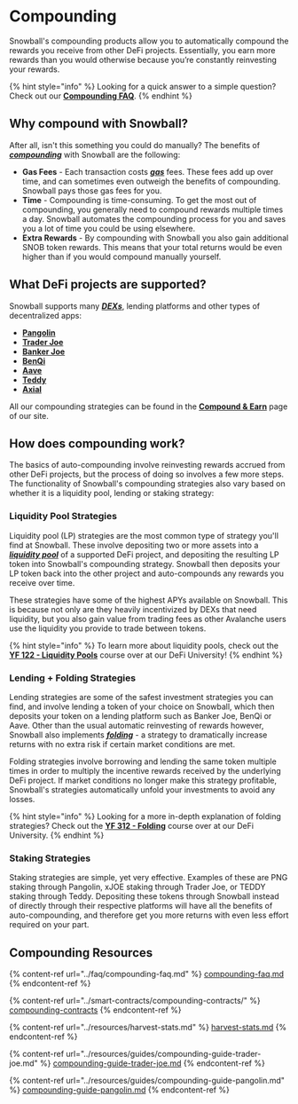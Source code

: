 # Compounding

Snowball's compounding products allow you to automatically compound the rewards you receive from other DeFi projects. Essentially, you earn more rewards than you would otherwise because you’re constantly reinvesting your rewards.

{% hint style="info" %}
Looking for a quick answer to a simple question? Check out our [**Compounding FAQ**](../faq/compounding-faq.md).
{% endhint %}

## Why compound with Snowball?

After all, isn't this something you could do manually? The benefits of [_**compounding**_](https://snowballs.gitbook.io/snowball-docs/resources/defi-glossary#compounding) with Snowball are the following:

* **Gas Fees** - Each transaction costs [_**gas**_](https://snowballs.gitbook.io/snowball-docs/resources/defi-glossary#gas) fees. These fees add up over time, and can sometimes even outweigh the benefits of compounding. Snowball pays those gas fees for you.
* **Time** - Compounding is time-consuming. To get the most out of compounding, you generally need to compound rewards multiple times a day. Snowball automates the compounding process for you and saves you a lot of time you could be using elsewhere.
* **Extra Rewards** - By compounding with Snowball you also gain additional SNOB token rewards. This means that your total returns would be even higher than if you would compound manually yourself.

## What DeFi projects are supported?

Snowball supports many [_**DEXs**_](https://snowballs.gitbook.io/snowball-docs/resources/defi-glossary#decentralized-exchange-dex), lending platforms and other types of decentralized apps:

* [**Pangolin**](https://app.pangolin.exchange)
* [**Trader Joe**](https://traderjoexyz.com)
* [**Banker Joe**](https://traderjoexyz.com/#/lending)
* [**BenQi**](https://app.benqi.fi)
* [**Aave**](https://app.aave.com)
* [**Teddy**](https://app.teddy.cash)
* [**Axial**](https://app.axial.exchange)

All our compounding strategies can be found in the [**Compound & Earn**](https://app.snowball.network/compound-and-earn) page of our site.

## How does compounding work?

The basics of auto-compounding involve reinvesting rewards accrued from other DeFi projects, but the process of doing so involves a few more steps. The functionality of Snowball's compounding strategies also vary based on whether it is a liquidity pool, lending or staking strategy:

### Liquidity Pool Strategies

Liquidity pool (LP) strategies are the most common type of strategy you'll find at Snowball. These involve depositing two or more assets into a [_**liquidity pool**_](https://snowballs.gitbook.io/snowball-docs/resources/defi-glossary#liquidity-pool) of a supported DeFi project, and depositing the resulting LP token into Snowball's compounding strategy. Snowball then deposits your LP token back into the other project and auto-compounds any rewards you receive over time.

These strategies have some of the highest APYs available on Snowball. This is because not only are they heavily incentivized by DEXs that need liquidity, but you also gain value from trading fees as other Avalanche users use the liquidity you provide to trade between tokens.

{% hint style="info" %}
To learn more about liquidity pools, check out the [**YF 122 - Liquidity Pools**](../defi-university/yield-farming/yf-122-liquidity-pools.md) course over at our DeFi University!
{% endhint %}

### Lending + Folding Strategies

Lending strategies are some of the safest investment strategies you can find, and involve lending a token of your choice on Snowball, which then deposits your token on a lending platform such as Banker Joe, BenQi or Aave. Other than the usual automatic reinvesting of rewards however, Snowball also implements [_**folding**_](https://snowballs.gitbook.io/snowball-docs/resources/defi-glossary#folding) - a strategy to dramatically increase returns with no extra risk if certain market conditions are met.

Folding strategies involve borrowing and lending the same token multiple times in order to multiply the incentive rewards received by the underlying DeFi project. If market conditions no longer make this strategy profitable, Snowball's strategies automatically unfold your investments to avoid any losses.

{% hint style="info" %}
Looking for a more in-depth explanation of folding strategies? Check out the [**YF 312 - Folding**](../defi-university/yield-farming/yf-312-folding.md) course over at our DeFi University.
{% endhint %}

### Staking Strategies

Staking strategies are simple, yet very effective. Examples of these are PNG staking through Pangolin, xJOE staking through Trader Joe, or TEDDY staking through Teddy. Depositing these tokens through Snowball instead of directly through their respective platforms will have all the benefits of auto-compounding, and therefore get you more returns with even less effort required on your part.

## Compounding Resources

{% content-ref url="../faq/compounding-faq.md" %}
[compounding-faq.md](../faq/compounding-faq.md)
{% endcontent-ref %}

{% content-ref url="../smart-contracts/compounding-contracts/" %}
[compounding-contracts](../smart-contracts/compounding-contracts/)
{% endcontent-ref %}

{% content-ref url="../resources/harvest-stats.md" %}
[harvest-stats.md](../resources/harvest-stats.md)
{% endcontent-ref %}

{% content-ref url="../resources/guides/compounding-guide-trader-joe.md" %}
[compounding-guide-trader-joe.md](../resources/guides/compounding-guide-trader-joe.md)
{% endcontent-ref %}

{% content-ref url="../resources/guides/compounding-guide-pangolin.md" %}
[compounding-guide-pangolin.md](../resources/guides/compounding-guide-pangolin.md)
{% endcontent-ref %}
